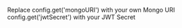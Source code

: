Replace config.get('mongoURI') with your own Mongo URI 
        config.get('jwtSecret') with your JWT Secret

